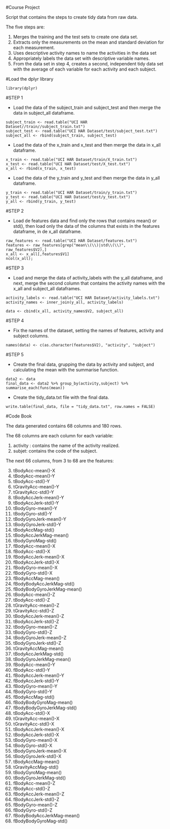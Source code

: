 #Course Project

Script that contains the steps to create tidy data from raw data.

The five steps are:

1. Merges the training and the test sets to create one data set.
2. Extracts only the measurements on the mean and standard deviation for each measurement. 
3. Uses descriptive activity names to name the activities in the data set
4. Appropriately labels the data set with descriptive variable names. 
5. From the data set in step 4, creates a second, independent tidy data set with the average of each variable for each activity and each subject.


#Load the dplyr library
```
library(dplyr)
```

#STEP 1

* Load the data of the subject_train and subject_test and then merge the data in subject_all dataframe.

```
subject_train <- read.table("UCI HAR Dataset//train//subject_train.txt")
subject_test <- read.table("UCI HAR Dataset/test/subject_test.txt")
subject_all <- rbind(subject_train, subject_test)
```

* Load the data of the x_train and x_test and then merge the data in  x_all dataframe.

```
x_train <- read.table("UCI HAR Dataset/train/X_train.txt")
x_test <- read.table("UCI HAR Dataset/test/X_test.txt")
x_all <- rbind(x_train, x_test)
```

* Load the data of the y_train and y_test and then merge the data in y_all dataframe.

```
y_train <- read.table("UCI HAR Dataset/train/y_train.txt")
y_test <- read.table("UCI HAR Dataset/test/y_test.txt")
y_all <- rbind(y_train, y_test)
```

#STEP 2

* Load de features data  and find only the rows that contains mean() or std(), then load only the data of the columns that exists in the features dataframe, in de x_all dataframe.

```
raw_features <- read.table("UCI HAR Dataset/features.txt")
features <- raw_features[grep("mean\\(\\)|std\\(\\)", raw_features$V2),]
x_all <- x_all[,features$V1]
ncol(x_all);
```

#STEP 3

* Load and merge the data of activity_labels with the y_all dataframe, and next, merge the second column that contains the activity names with the x_all and subject_all dataframes.

```
activity_labels <- read.table("UCI HAR Dataset/activity_labels.txt")
activity_names <- inner_join(y_all, activity_labels)

data <- cbind(x_all, activity_names$V2, subject_all)
```

#STEP 4

* Fix the names of the dataset, setting the names of features, activity and subject columns.

```
names(data) <- c(as.character(features$V2), "activity", "subject")
```

#STEP 5

* Create the final data, grupping the data by activity and subject, and calculating the mean with the summarise function.

```
data2 <- data
final_data <- data2 %>% group_by(activity,subject) %>% summarise_each(funs(mean))
```

* Create the tidy_data.txt file with the final data.

```
write.table(final_data, file = "tidy_data.txt", row.names = FALSE)
```

#Code Book

The data generated contains 68 columns and 180 rows.

The 68 columns are each column for each variable:

1. activity : contains the name of the activity realized.
2. subjet: contains the code of the subject.

The next 66 columns, from 3 to 68 are the features:

3. tBodyAcc-mean()-X          
4. tBodyAcc-mean()-Y               
5. tBodyAcc-std()-Y                
6. tGravityAcc-mean()-Y            
7. tGravityAcc-std()-Y             
8. tBodyAccJerk-mean()-Y           
9. tBodyAccJerk-std()-Y            
10. tBodyGyro-mean()-Y              
11. tBodyGyro-std()-Y               
12. tBodyGyroJerk-mean()-Y          
13. tBodyGyroJerk-std()-Y           
14. tBodyAccMag-std()               
15. tBodyAccJerkMag-mean()          
16. tBodyGyroMag-std()              
17. fBodyAcc-mean()-X               
18. fBodyAcc-std()-X                
19. fBodyAccJerk-mean()-X           
20. fBodyAccJerk-std()-X            
21. fBodyGyro-mean()-X              
22. fBodyGyro-std()-X               
23. fBodyAccMag-mean()             
24. fBodyBodyAccJerkMag-std()       
25. fBodyBodyGyroJerkMag-mean()  
26. tBodyAcc-mean()-Z         
27. tBodyAcc-std()-Z          
28. tGravityAcc-mean()-Z      
29. tGravityAcc-std()-Z       
30. tBodyAccJerk-mean()-Z     
31. tBodyAccJerk-std()-Z      
32. tBodyGyro-mean()-Z        
33. tBodyGyro-std()-Z         
34. tBodyGyroJerk-mean()-Z    
35. tBodyGyroJerk-std()-Z     
36. tGravityAccMag-mean()     
37. tBodyAccJerkMag-std()     
38. tBodyGyroJerkMag-mean()   
39. fBodyAcc-mean()-Y         
40. fBodyAcc-std()-Y          
41. fBodyAccJerk-mean()-Y     
42. fBodyAccJerk-std()-Y      
43. fBodyGyro-mean()-Y        
44. fBodyGyro-std()-Y         
45. fBodyAccMag-std()         
46. fBodyBodyGyroMag-mean()   
47. fBodyBodyGyroJerkMag-std()
48. tBodyAcc-std()-X         
49. tGravityAcc-mean()-X     
50. tGravityAcc-std()-X      
51. tBodyAccJerk-mean()-X    
52. tBodyAccJerk-std()-X     
53. tBodyGyro-mean()-X       
54. tBodyGyro-std()-X        
55. tBodyGyroJerk-mean()-X   
56. tBodyGyroJerk-std()-X    
57. tBodyAccMag-mean()       
58. tGravityAccMag-std()     
59. tBodyGyroMag-mean()      
60. tBodyGyroJerkMag-std()   
61. fBodyAcc-mean()-Z        
62. fBodyAcc-std()-Z         
63. fBodyAccJerk-mean()-Z    
64. fBodyAccJerk-std()-Z     
65. fBodyGyro-mean()-Z       
66. fBodyGyro-std()-Z        
67. fBodyBodyAccJerkMag-mean()
68. fBodyBodyGyroMag-std()   